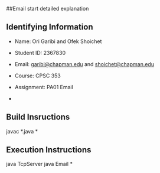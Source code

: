 ##Email
start detailed explanation

## Identifying Information

* Name: Ori Garibi and Ofek Shoichet
* Student ID: 2367830
* Email: garibi@chapman.edu and shoichet@chapman.edu
* Course: CPSC 353
* Assignment: PA01 Email

*

## Build Insructions
javac *.java
* 

## Execution Instructions
java TcpServer
java Email
*

